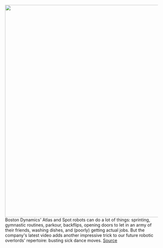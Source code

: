 <img src='https://cdn.vox-cdn.com/uploads/chorus_image/image/50858597/tldr-logo.1473954443.png' width='700px' /><br/>
Boston Dynamics' Atlas and Spot robots can do a lot of things: sprinting, gymnastic routines, parkour, backflips, opening doors to let in an army of their friends, washing dishes, and (poorly) getting actual jobs. But the company's latest video adds another impressive trick to our future robotic overlords' repertoire: busting sick dance moves.
<a href='https://www.theverge.com/tldr/2020/12/29/22205055/boston-dynamics-robots-spot-atlas-handle-dancing-video'> Source <a/>